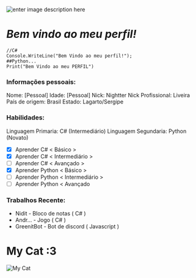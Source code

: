 

![enter image description here](https://media.discordapp.net/attachments/664878076689383427/771330152096727050/Sem_Titulo-4.png)
# ***Bem vindo ao meu perfil!***

    //C#
    Console.WriteLine("Bem Vindo ao meu perfil!");
    ##Python...
    Print("Bem Vindo ao meu PERFIL")

> 

###  Informações pessoais:
Nome:  [Pessoal]
Idade: [Pessoal]
Nick: Nightter
Nick Profissional: Liveira
País de origem: Brasil
Estado: Lagarto/Sergipe

### Habilidades:
Linguagem Primaria: C# (Intermediário)
Linguagem Segundaria: Python (Novato)

 - [x] Aprender C# < Básico >
 - [x]  Aprender C# < Intermediário > 
 - [ ] Aprender C# < Avançado > 
 - [x] Aprender Python < Básico >
 - [ ] Aprender Python < Intermediário > 
 - [ ] Aprender Python < Avançado

 ### Trabalhos Recente:
- Nidit - Bloco de notas ( C# )
- Andr... - Jogo ( C# ) 
- GreenitBot - Bot de discord ( Javascript )


# My Cat :3
 
![My Cat](https://cdn.discordapp.com/attachments/664878076689383427/771105317093244928/01c5c213-38e8-48a4-8872-44a202198a33.jpg)

